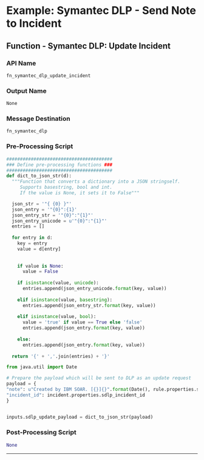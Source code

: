 <!--
    DO NOT MANUALLY EDIT THIS FILE
    THIS FILE IS AUTOMATICALLY GENERATED WITH resilient-sdk codegen
-->

# Example: Symantec DLP - Send Note to Incident

## Function - Symantec DLP: Update Incident

### API Name
`fn_symantec_dlp_update_incident`

### Output Name
`None`

### Message Destination
`fn_symantec_dlp`

### Pre-Processing Script
```python
#######################################
### Define pre-processing functions ###
#######################################
def dict_to_json_str(d):
  """Function that converts a dictionary into a JSON stringself.
     Supports basestring, bool and int.
     If the value is None, it sets it to False"""

  json_str = '"{ {0} }"'
  json_entry = '"{0}":{1}'
  json_entry_str = '"{0}":"{1}"'
  json_entry_unicode = u'"{0}":"{1}"'
  entries = [] 
  
  for entry in d:
    key = entry
    value = d[entry]
    
      
    if value is None:
      value = False
      
    if isinstance(value, unicode):
      entries.append(json_entry_unicode.format(key, value))
      
    elif isinstance(value, basestring):
      entries.append(json_entry_str.format(key, value))
    
    elif isinstance(value, bool):
      value = 'true' if value == True else 'false'
      entries.append(json_entry.format(key, value))
    
    else:
      entries.append(json_entry.format(key, value))
  
  return '{' + ','.join(entries) + '}'

from java.util import Date

# Prepare the payload which will be sent to DLP as an update request
payload = {
"note": u"Created by IBM SOAR. [{}]{}".format(Date(), rule.properties.sdlp_note_to_be_sent or "Default Note from IBM SOAR"),
"incident_id": incident.properties.sdlp_incident_id
}


inputs.sdlp_update_payload = dict_to_json_str(payload)
```

### Post-Processing Script
```python
None
```

---

